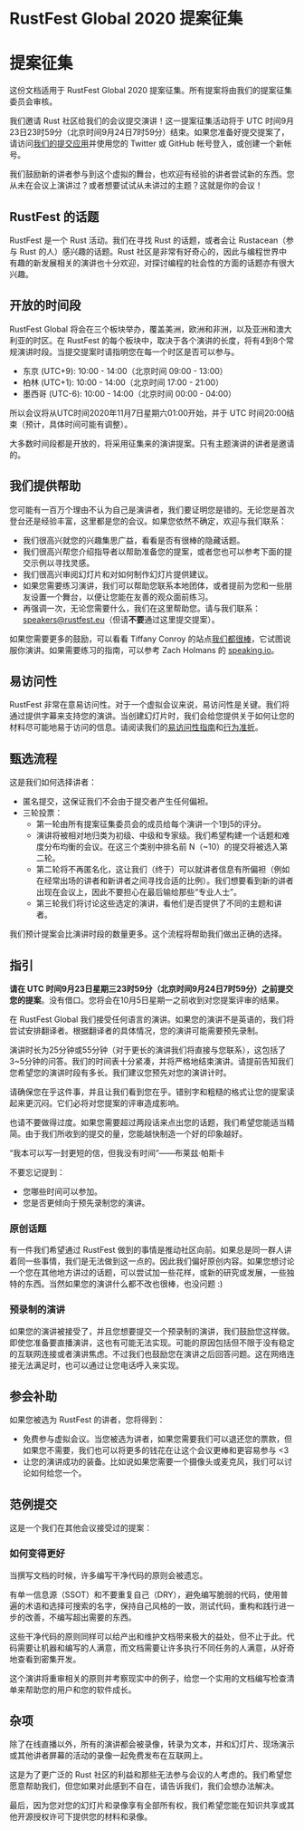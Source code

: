 # RustFest Global 2020 提案征集

# 提案征集

这份文档适用于 RustFest Global 2020 提案征集。所有提案将由我们的提案征集委员会审核。

我们邀请 Rust 社区给我们的会议提交演讲！这一提案征集活动将于 UTC 时间9月23日23时59分（北京时间9月24日7时59分）结束。如果您准备好提交提案了，请访问[我们的提交应用](https://cfp.rustfest.eu/events/2020)并使用您的 Twitter 或 GitHub 帐号登入，或创建一个新帐号。

我们鼓励新的讲者参与到这个虚拟的舞台，也欢迎有经验的讲者尝试新的东西。您从未在会议上演讲过？或者想要试试从未讲过的主题？这就是你的会议！

## RustFest 的话题

RustFest 是一个 Rust 活动。我们在寻找 Rust 的话题，或者会让 Rustacean（参与 Rust 的人）感兴趣的话题。Rust 社区是非常有好奇心的，因此与编程世界中有趣的新发展相关的演讲也十分欢迎，对探讨编程的社会性的方面的话题亦有很大兴趣。

## 开放的时间段

RustFest Global 将会在三个板块举办，覆盖美洲，欧洲和非洲，以及亚洲和澳大利亚的时区。在 RustFest 的每个板块中，取决于各个演讲的长度，将有4到8个常规演讲时段。当提交提案时请指明您在每一个时区是否可以参与。

- 东京 (UTC+9): 10:00 - 14:00（北京时间 09:00 - 13:00）
- 柏林 (UTC+1): 10:00 - 14:00（北京时间 17:00 - 21:00）
- 墨西哥 (UTC-6): 10:00 - 14:00（北京时间 00:00 - 04:00）

所以会议将从UTC时间2020年11月7日星期六01:00开始，并于 UTC 时间20:00结束（预计，具体时间可能有调整）。

大多数时间段都是开放的，将采用征集来的演讲提案。只有主题演讲的讲者是邀请的。

## 我们提供帮助

您可能有一百万个理由不认为自己是演讲者，我们要证明您是错的。无论您是首次登台还是经验丰富，这里都是您的会议。如果您依然不确定，欢迎与我们联系：

- 我们很高兴就您的兴趣集思广益，看看是否有很棒的隐藏话题。
- 我们很高兴帮您介绍指导者以帮助准备您的提案，或者您也可以参考下面的提交示例以寻找灵感。
- 我们很高兴审阅幻灯片和对如何制作幻灯片提供建议。
- 如果您需要练习演讲，我们可以帮助您联系本地团体，或者提前为您和一些朋友设置一个舞台，以便让您能在友善的观众面前练习。
- 再强调一次，无论您需要什么，我们在这里帮助您。请与我们联系：[speakers@rustfest.eu](mailto:speakers@rustfest.eu)（但请**不要**通过这里提交提案）。

如果您需要更多的鼓励，可以看看 Tiffany Conroy 的站点[我们都很棒](http://weareallaweso.me/)，它试图说服你演讲。如果需要练习的指南，可以参考 Zach Holmans 的 [speaking.io](http://speaking.io/)。

## 易访问性

RustFest 非常在意易访问性。对于一个虚拟会议来说，易访问性是关键。我们将通过提供字幕来支持您的演讲。当创建幻灯片时，我们会给您提供关于如何让您的材料尽可能地易于访问的信息。请阅读我们的[易访问性指南](https://2020.rustfest.eu/accessibility/)和[行为准折](https://2020.rustfest.eu/code-of-conduct)。

## 甄选流程

这是我们如何选择讲者：

- 匿名提交，这保证我们不会由于提交者产生任何偏袒。
- 三轮投票：
  - 第一轮由所有提案征集委员会的成员给每个演讲一个1到5的评分。
  - 演讲将被相对地归类为初级、中级和专家级。我们希望构建一个话题和难度分布均衡的会议。在这三个类别中排名前 N（~10）的提交将被选入第二轮。
  - 第二轮将不再匿名化，这让我们（终于）可以就讲者信息有所偏袒（例如在经常出场的讲者和新讲者之间寻找合适的比例）。我们想要看到新的讲者出现在会议上，因此不要担心在最后输给那些“专业人士”。
  - 第三轮我们将讨论这些选定的演讲，看他们是否提供了不同的主题和讲者。

我们预计提案会比演讲时段的数量更多。这个流程将帮助我们做出正确的选择。

## 指引

**请在 UTC 时间9月23日星期三23时59分（北京时间9月24日7时59分）之前提交您的提案**。没有借口。您将会在10月5日星期一之前收到对您提案评审的结果。

在 RustFest Global 我们接受任何语言的演讲。如果您的演讲不是英语的，我们将尝试安排翻译者。根据翻译者的具体情况，您的演讲可能需要预先录制。

演讲时长为25分钟或55分钟（对于更长的演讲我们将直接与您联系），这包括了3~5分钟的问答。我们的时间表十分紧凑，并将严格地结束演讲。请提前告知我们您希望您的演讲时段有多长。我们建议您预先对您的演讲计时。

请确保您在乎这件事，并且让我们看到您在乎。错别字和粗糙的格式让您的提案读起来更沉闷。它们必将对您提案的评审造成影响。

也请不要做得过度。如果您需要超过两段话来点出您的话题，我们希望您能适当精简。由于我们所收到的提交的量，您能越快制造一个好的印象越好。

“我本可以写一封更短的信，但我没有时间”——布莱兹‧帕斯卡

不要忘记提到：
* 您哪些时间可以参加。
* 您是否更倾向于预先录制您的演讲。

### 原创话题

有一件我们希望通过 RustFest 做到的事情是推动社区向前。如果总是同一群人讲着同一些事情，我们是无法做到这一点的。因此我们偏好原创内容。如果您想讨论一个您在其他地方讲过的话题，可以尝试加一些花样，或新的研究或发展，一些独特的东西。当然如果您的演讲什么都不改也很棒，也没问题 :)

### 预录制的演讲

如果您的演讲被接受了，并且您想要提交一个预录制的演讲，我们鼓励您这样做。即使您准备要直播演讲，这也有可能无法实现。可能的原因包括但不限于没有稳定的互联网连接或者演讲焦虑。不过我们也鼓励您在演讲之后回答问题。这在网络连接无法满足时，也可以通过让您电话呼入来实现。

## 参会补助

如果您被选为 RustFest 的讲者，您将得到：

- 免费参与虚拟会议。当您被选为讲者，如果您需要我们可以退还您的票款，但如果您不需要，我们也可以将更多的钱花在让这个会议更棒和更容易参与 <3
- 让您的演讲成功的装备。比如说如果您需要一个摄像头或麦克风，我们可以讨论如何给您一个。

## 范例提交

这是一个我们在其他会议接受过的提案：

### 如何变得更好

当撰写文档的时候，许多编写干净代码的原则会被遗忘。

有单一信息源（SSOT）和不要重复自己（DRY），避免编写脆弱的代码，使用普遍的术语和选择可搜索的名字，保持自己风格的一致，测试代码，重构和践行进一步的改善，不编写超出需要的东西。

这些干净代码的原则同样可以给产出和维护文档带来极大的益处，但不止于此。代码需要让机器和编写的人满意，而文档需要让许多执行不同任务的人满意，从好奇地查看到密集开发。

这个演讲将重审相关的原则并考察现实中的例子，给您一个实用的文档编写检查清单来帮助您的用户和您的软件成长。

## 杂项

除了在线直播以外，所有的演讲都会被录像，转录为文本，并和幻灯片、现场演示或其他讲者屏幕的活动的录像一起免费发布在互联网上。

这是为了更广泛的 Rust 社区的利益和那些无法参与会议的人考虑的。我们希望您愿意帮助我们，但您如果对此感到不自在，请告诉我们，我们会想办法解决。

最后，因为您对您的幻灯片和录像享有全部所有权，我们希望您能在知识共享或其他开源授权许可下提供您的材料和录像。
